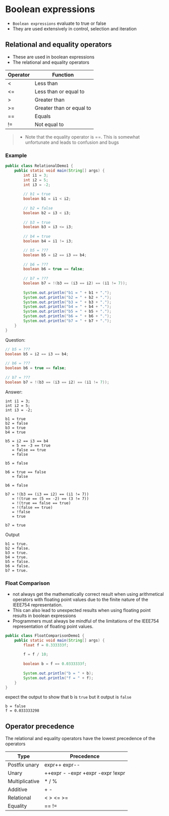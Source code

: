 # Boolean expressions
- `Boolean expressions` evaluate to true or false
- They are used extensively in control, selection and iteration

## Relational and equality operators
- These are used in boolean expressions
- The relational and equality operators

|Operator|Function|
|------|---|
|<|Less than|
|<=|Less than or equal to|
|>|Greater than|
|>=|Greater than or equal to|
|==|Equals|
|!=|Not equal to|

> * Note that the equality operator is ==. This is somewhat unfortunate and leads to confusion and bugs 
### Example
```java
public class RelationalDemo1 {
	public static void main(String[] args) {
		int i1 = 3; 
		int i2 = 5; 
		int i3 = -2;
		
		// b1 = true
		boolean b1 = i1 < i2;
		
		// b2 = false
		boolean b2 = i3 < i3;
		
		// b3 = true 
		boolean b3 = i3 <= i3;
		
		// b4 = true
		boolean b4 = i1 != i3;

		// b5 = ???
		boolean b5 = i2 == i3 == b4;
		
		// b6 = ??? 
		boolean b6 = true == false;
		
		// b7 = ??? 
		boolean b7 = !(b3 == (i3 == i2) == (i1 != 7));
		
		System.out.println("b1 = " + b1 + "."); 
		System.out.println("b2 = " + b2 + "."); 
		System.out.println("b3 = " + b3 + "."); 
		System.out.println("b4 = " + b4 + "."); 
		System.out.println("b5 = " + b5 + "."); 
		System.out.println("b6 = " + b6 + "."); 
		System.out.println("b7 = " + b7 + ".");
	}
}
```
Question:
```java
// b5 = ???
boolean b5 = i2 == i3 == b4;
		
// b6 = ??? 
boolean b6 = true == false;
		
// b7 = ??? 
boolean b7 = !(b3 == (i3 == i2) == (i1 != 7));
```
Answer:
```
int i1 = 3; 
int i2 = 5; 
int i3 = -2;

b1 = true
b2 = false
b3 = true 
b4 = true

b5 = i2 == i3 == b4
   = 5 == -3 == true
   = false == true
   = false

b5 = false

b6 = true == false
   = false

b6 = false

b7 = !(b3 == (i3 == i2) == (i1 != 7))
   = !(true == (5 == -2) == (3 != 7))
   = !(true == false == true)
   = !(false == true)
   = !false
   = true

b7 = true
```
Output
```
b1 = true.
b2 = false.
b3 = true.
b4 = true.
b5 = false.
b6 = false.
b7 = true.
```

### Float Comparison
- not always get the mathematically correct result when using arithmetical operators with floating point values due to the finite nature of the IEEE754 representation.
- This can also lead to unexpected results when using floating point results in boolean expressions
- Programmers must always be mindful of the limitations of the IEEE754 representation of floating point values.

```java
public class FloatComparisonDemo1 {
	public static void main(String[] args) {
		float f = 0.333333f;
		
		f = f / 10;
		
		boolean b = f == 0.0333333f;
		
		System.out.println("b = " + b);
		System.out.println("f = " + f);
	}
}
```
expect the output to show that b is `true` but it output is `false`
```
b = false
f = 0.033333298
```

## Operator precedence
The relational and equality operators have the lowest precedence of the operators

|Type|Precedence|
|------|---|
|Postfix unary|expr++ expr--|
|Unary|++expr - -expr +expr -expr !expr|
|Multiplicative|* / %|
|Additive|+ -|
|Relational|< > <= >=|
|Equality|== !=|
